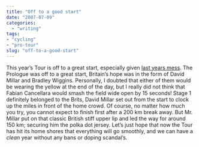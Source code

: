 ```yaml
---
title: "Off to a good start"
date: "2007-07-09"
categories:
  - "writing"
tags:
- "cycling"
- "pro-tour"
slug: "off-to-a-good-start"
---
```


This year’s Tour is off to a great start, especially given [last years mess](https://adamchamberlin.info/2006/06/last-minute-shake-up/). The Prologue was off to a great start, Britain’s hope was in the form of David Millar and Bradley Wiggins. Personally, I doubted that either of them would be wearing the yellow at the end of the day, but I really did not think that Fabian Cancellara would smash the field wide open by 15 seconds! Stage 1 definitely belonged to the Brits, David Millar set out from the start to clock up the miles in front of the home crowd. Of course, no matter how much you try, you cannot expect to finish first after a 200 km break away. But Mr. Millar put on that classic British stiff upper lip and led the way for around 150 km; securing him the polka dot jersey. Let’s just hope that now the Tour has hit its home shores that everything will go smoothly, and we can have a _clean_ year without any bans or doping scandal’s.
